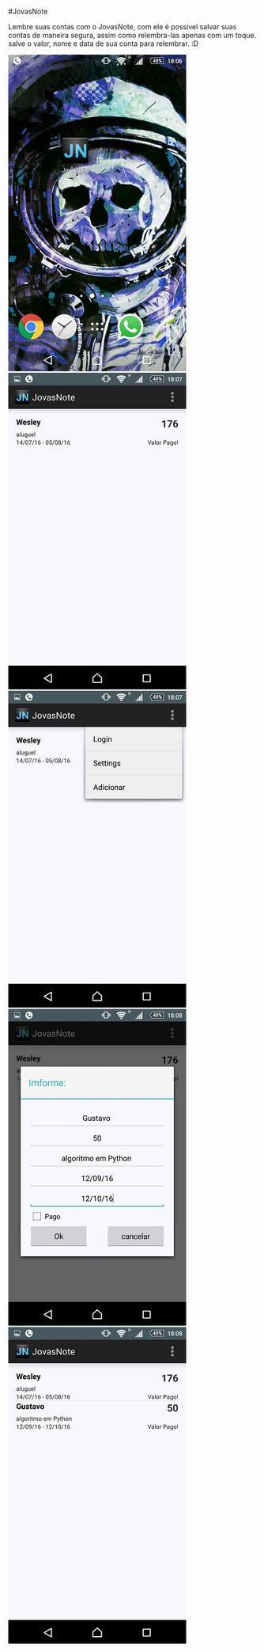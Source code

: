 #JovasNote

Lembre suas contas com o JovasNote, com ele é possivel salvar suas contas de maneira segura, assim como relembra-las apenas com um toque. salve o valor, nome e data de sua conta para relembrar. :D

![Alt Text](https://github.com/gjcassiano/JovasNote/blob/master/img1.jpg)
<br>
![Alt Text](https://github.com/gjcassiano/JovasNote/blob/master/img2.jpg)
<br>
![Alt Text](https://github.com/gjcassiano/JovasNote/blob/master/img3.jpg)
<br>
![Alt Text](https://github.com/gjcassiano/JovasNote/blob/master/img4.jpg)
<br>
![Alt Text](https://github.com/gjcassiano/JovasNote/blob/master/img5.jpg)
